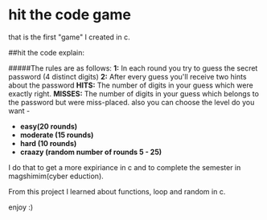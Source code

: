 # hit the code game

that is the first "game" I created in c.

##hit the code explain:

#####The rules are as follows:
**1:** In each round you try to guess the secret password (4 distinct digits)
**2:** After every guess you'll receive two hints about the password
**HITS:**   The number of digits in your guess which were exactly right.
**MISSES:** The number of digits in your guess which belongs to
the password but were miss-placed.
also you can choose the level do you want - 
- **easy(20 rounds)**
- **moderate (15 rounds)**
- **hard (10 rounds)**
- **craazy (random number of rounds 5 - 25)**

I do that to get a more expiriance in c and to complete the semester in magshimim(cyber eduction).

From this project I learned about functions, loop and random in c.


enjoy :)
